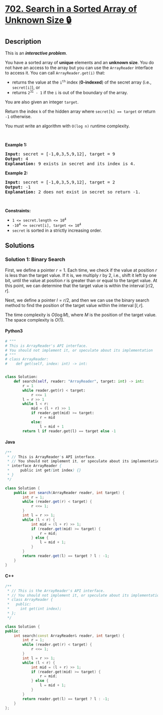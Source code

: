 # [702. Search in a Sorted Array of Unknown Size 🔒](https://leetcode.com/problems/search-in-a-sorted-array-of-unknown-size)

## Description

<!-- description:start -->

<p>This is an <strong><em>interactive problem</em></strong>.</p>

<p>You have a sorted array of <strong>unique</strong> elements and an <strong>unknown size</strong>. You do not have an access to the array but you can use the <code>ArrayReader</code> interface to access it. You can call <code>ArrayReader.get(i)</code> that:</p>

<ul>
	<li>returns the value at the <code>i<sup>th</sup></code> index (<strong>0-indexed</strong>) of the secret array (i.e., <code>secret[i]</code>), or</li>
	<li>returns <code>2<sup>31</sup> - 1</code> if the <code>i</code> is out of the boundary of the array.</li>
</ul>

<p>You are also given an integer <code>target</code>.</p>

<p>Return the index <code>k</code> of the hidden array where <code>secret[k] == target</code> or return <code>-1</code> otherwise.</p>

<p>You must write an algorithm with <code>O(log n)</code> runtime complexity.</p>

<p>&nbsp;</p>
<p><strong class="example">Example 1:</strong></p>

<pre>
<strong>Input:</strong> secret = [-1,0,3,5,9,12], target = 9
<strong>Output:</strong> 4
<strong>Explanation:</strong> 9 exists in secret and its index is 4.
</pre>

<p><strong class="example">Example 2:</strong></p>

<pre>
<strong>Input:</strong> secret = [-1,0,3,5,9,12], target = 2
<strong>Output:</strong> -1
<strong>Explanation:</strong> 2 does not exist in secret so return -1.
</pre>

<p>&nbsp;</p>
<p><strong>Constraints:</strong></p>

<ul>
	<li><code>1 &lt;= secret.length &lt;= 10<sup>4</sup></code></li>
	<li><code>-10<sup>4</sup> &lt;= secret[i], target &lt;= 10<sup>4</sup></code></li>
	<li><code>secret</code> is sorted in a strictly increasing order.</li>
</ul>

<!-- description:end -->

## Solutions

<!-- solution:start -->

### Solution 1: Binary Search

First, we define a pointer $r = 1$. Each time, we check if the value at position $r$ is less than the target value. If it is, we multiply $r$ by $2$, i.e., shift it left by one bit, until the value at position $r$ is greater than or equal to the target value. At this point, we can determine that the target value is within the interval $[r / 2, r]$.

Next, we define a pointer $l = r / 2$, and then we can use the binary search method to find the position of the target value within the interval $[l, r]$.

The time complexity is $O(\log M)$, where $M$ is the position of the target value. The space complexity is $O(1)$.

#### Python3

```python
# """
# This is ArrayReader's API interface.
# You should not implement it, or speculate about its implementation
# """
# class ArrayReader:
#    def get(self, index: int) -> int:


class Solution:
    def search(self, reader: "ArrayReader", target: int) -> int:
        r = 1
        while reader.get(r) < target:
            r <<= 1
        l = r >> 1
        while l < r:
            mid = (l + r) >> 1
            if reader.get(mid) >= target:
                r = mid
            else:
                l = mid + 1
        return l if reader.get(l) == target else -1
```

#### Java

```java
/**
 * // This is ArrayReader's API interface.
 * // You should not implement it, or speculate about its implementation
 * interface ArrayReader {
 *     public int get(int index) {}
 * }
 */

class Solution {
    public int search(ArrayReader reader, int target) {
        int r = 1;
        while (reader.get(r) < target) {
            r <<= 1;
        }
        int l = r >> 1;
        while (l < r) {
            int mid = (l + r) >> 1;
            if (reader.get(mid) >= target) {
                r = mid;
            } else {
                l = mid + 1;
            }
        }
        return reader.get(l) == target ? l : -1;
    }
}
```

#### C++

```cpp
/**
 * // This is the ArrayReader's API interface.
 * // You should not implement it, or speculate about its implementation
 * class ArrayReader {
 *   public:
 *     int get(int index);
 * };
 */

class Solution {
public:
    int search(const ArrayReader& reader, int target) {
        int r = 1;
        while (reader.get(r) < target) {
            r <<= 1;
        }
        int l = r >> 1;
        while (l < r) {
            int mid = (l + r) >> 1;
            if (reader.get(mid) >= target) {
                r = mid;
            } else {
                l = mid + 1;
            }
        }
        return reader.get(l) == target ? l : -1;
    }
};
```

<!-- solution:end -->

<!-- problem:end -->